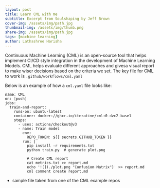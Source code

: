 ```yaml
---
layout: post
title: Learn CML with me
subtitle: Excerpt from Soulshaping by Jeff Brown
cover-img: /assets/img/path.jpg
thumbnail-img: /assets/img/thumb.png
share-img: /assets/img/path.jpg
tags: [machine learning]
author: Lathashree Harisha
---
```


Continuous Machine Learning (CML) is an open-source tool that helps implement CI/CD style integration in the development of Machine Learning Models. CML helps evaluate different approaches and givesa visual report to make wiser decisions based on the criteria we set. The key file for CML to work is `.github/workflows/cml.yaml`

Below is an example of how a `cml.yaml` file looks like:

~~~
name: CML
on: [push]
jobs:
  train-and-report:
    runs-on: ubuntu-latest
    container: docker://ghcr.io/iterative/cml:0-dvc2-base1
    steps:
      - uses: actions/checkout@v3
      - name: Train model
        env:
          REPO_TOKEN: ${{ secrets.GITHUB_TOKEN }}
        run: |
          pip install -r requirements.txt
          python train.py  # generate plot.png

          # Create CML report
          cat metrics.txt >> report.md
          echo '![](./plot.png "Confusion Matrix")' >> report.md
          cml comment create report.md
~~~

* sample file taken from one of the CML example repos
